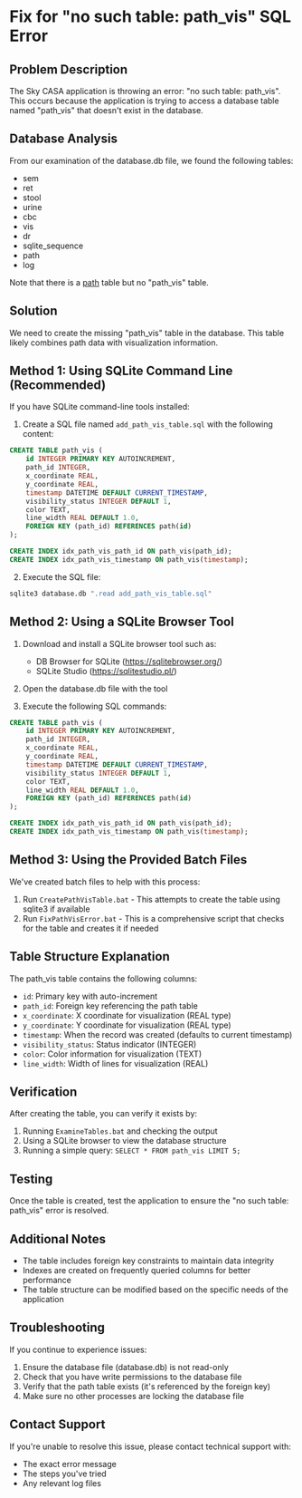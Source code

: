 # Fix for "no such table: path_vis" SQL Error

## Problem Description
The Sky CASA application is throwing an error: "no such table: path_vis". This occurs because the application is trying to access a database table named "path_vis" that doesn't exist in the database.

## Database Analysis
From our examination of the database.db file, we found the following tables:
- sem
- ret
- stool
- urine
- cbc
- vis
- dr
- sqlite_sequence
- path
- log

Note that there is a [path](file:///D:/New%20folder%20(4)/Sky%20CASA/path) table but no "path_vis" table.

## Solution
We need to create the missing "path_vis" table in the database. This table likely combines path data with visualization information.

## Method 1: Using SQLite Command Line (Recommended)
If you have SQLite command-line tools installed:

1. Create a SQL file named `add_path_vis_table.sql` with the following content:
```sql
CREATE TABLE path_vis (
    id INTEGER PRIMARY KEY AUTOINCREMENT,
    path_id INTEGER,
    x_coordinate REAL,
    y_coordinate REAL,
    timestamp DATETIME DEFAULT CURRENT_TIMESTAMP,
    visibility_status INTEGER DEFAULT 1,
    color TEXT,
    line_width REAL DEFAULT 1.0,
    FOREIGN KEY (path_id) REFERENCES path(id)
);

CREATE INDEX idx_path_vis_path_id ON path_vis(path_id);
CREATE INDEX idx_path_vis_timestamp ON path_vis(timestamp);
```

2. Execute the SQL file:
```bash
sqlite3 database.db ".read add_path_vis_table.sql"
```

## Method 2: Using a SQLite Browser Tool
1. Download and install a SQLite browser tool such as:
   - DB Browser for SQLite (https://sqlitebrowser.org/)
   - SQLite Studio (https://sqlitestudio.pl/)

2. Open the database.db file with the tool

3. Execute the following SQL commands:
```sql
CREATE TABLE path_vis (
    id INTEGER PRIMARY KEY AUTOINCREMENT,
    path_id INTEGER,
    x_coordinate REAL,
    y_coordinate REAL,
    timestamp DATETIME DEFAULT CURRENT_TIMESTAMP,
    visibility_status INTEGER DEFAULT 1,
    color TEXT,
    line_width REAL DEFAULT 1.0,
    FOREIGN KEY (path_id) REFERENCES path(id)
);

CREATE INDEX idx_path_vis_path_id ON path_vis(path_id);
CREATE INDEX idx_path_vis_timestamp ON path_vis(timestamp);
```

## Method 3: Using the Provided Batch Files
We've created batch files to help with this process:

1. Run `CreatePathVisTable.bat` - This attempts to create the table using sqlite3 if available
2. Run `FixPathVisError.bat` - This is a comprehensive script that checks for the table and creates it if needed

## Table Structure Explanation
The path_vis table contains the following columns:
- `id`: Primary key with auto-increment
- `path_id`: Foreign key referencing the path table
- `x_coordinate`: X coordinate for visualization (REAL type)
- `y_coordinate`: Y coordinate for visualization (REAL type)
- `timestamp`: When the record was created (defaults to current timestamp)
- `visibility_status`: Status indicator (INTEGER)
- `color`: Color information for visualization (TEXT)
- `line_width`: Width of lines for visualization (REAL)

## Verification
After creating the table, you can verify it exists by:
1. Running `ExamineTables.bat` and checking the output
2. Using a SQLite browser to view the database structure
3. Running a simple query: `SELECT * FROM path_vis LIMIT 5;`

## Testing
Once the table is created, test the application to ensure the "no such table: path_vis" error is resolved.

## Additional Notes
- The table includes foreign key constraints to maintain data integrity
- Indexes are created on frequently queried columns for better performance
- The table structure can be modified based on the specific needs of the application

## Troubleshooting
If you continue to experience issues:
1. Ensure the database file (database.db) is not read-only
2. Check that you have write permissions to the database file
3. Verify that the path table exists (it's referenced by the foreign key)
4. Make sure no other processes are locking the database file

## Contact Support
If you're unable to resolve this issue, please contact technical support with:
- The exact error message
- The steps you've tried
- Any relevant log files